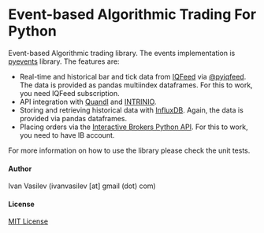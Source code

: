 # Event-based Algorithmic Trading For Python 
 
Event-based Algorithmic trading library. The events implementation is [pyevents](https://github.com/ivan-vasilev/pyevents)
 library. The features are:
 
* Real-time and historical bar and tick data from [IQFeed](http://www.iqfeed.net/) via [@pyiqfeed](https://github.com/akapur/pyiqfeed). The data is provided as pandas multiindex dataframes. For this to work, you need IQFeed subscription.
* API integration with [Quandl](https://www.quandl.com/) and [INTRINIO](https://intrinio.com/). 
* Storing and retrieving historical data with [InfluxDB](https://www.influxdata.com/). Again, the data is provided via pandas dataframes.
* Placing orders via the [Interactive Brokers Python API](https://github.com/InteractiveBrokers/tws-api-public). For this to work, you need to have IB account.

For more information on how to use the library please check the unit tests. 

#### Author
Ivan Vasilev (ivanvasilev [at] gmail (dot) com)

#### License
[MIT License](http://opensource.org/licenses/MIT)